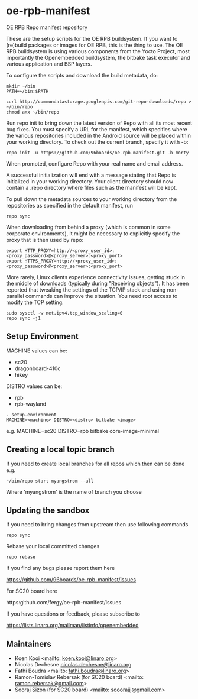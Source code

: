 oe-rpb-manifest
=================

OE RPB Repo manifest repository

These are the setup scripts for the OE RPB buildsystem. If you want to (re)build packages or images for OE RPB, this is the thing to use.
The OE RPB buildsystem is using various components from the Yocto Project, most importantly the Openembedded buildsystem, the bitbake task executor and various application and BSP layers.

To configure the scripts and download the build metadata, do:
```
mkdir ~/bin
PATH=~/bin:$PATH

curl http://commondatastorage.googleapis.com/git-repo-downloads/repo > ~/bin/repo
chmod a+x ~/bin/repo
```
Run repo init to bring down the latest version of Repo with all its most recent bug fixes. You must specify a URL for the manifest, which specifies where the various repositories included in the Android source will be placed within your working directory. To check out the current branch, specify it with -b:
```
repo init -u https://github.com/96boards/oe-rpb-manifest.git -b morty
```
When prompted, configure Repo with your real name and email address.

A successful initialization will end with a message stating that Repo is initialized in your working directory. Your client directory should now contain a .repo directory where files such as the manifest will be kept.

To pull down the metadata sources to your working directory from the repositories as specified in the default manifest, run
```
repo sync
```
When downloading from behind a proxy (which is common in some corporate environments), it might be necessary to explicitly specify the proxy that is then used by repo:
```
export HTTP_PROXY=http://<proxy_user_id>:<proxy_password>@<proxy_server>:<proxy_port>
export HTTPS_PROXY=http://<proxy_user_id>:<proxy_password>@<proxy_server>:<proxy_port>
```
More rarely, Linux clients experience connectivity issues, getting stuck in the middle of downloads (typically during "Receiving objects"). It has been reported that tweaking the settings of the TCP/IP stack and using non-parallel commands can improve the situation. You need root access to modify the TCP setting:
```
sudo sysctl -w net.ipv4.tcp_window_scaling=0
repo sync -j1
```
Setup Environment
-----------------

MACHINE values can be:
* sc20
* dragonboard-410c
* hikey

DISTRO values can be:
* rpb
* rpb-wayland

```
. setup-environment
MACHINE=<machine> DISTRO=<distro> bitbake <image>
```
e.g. MACHINE=sc20 DISTRO=rpb bitbake core-image-minimal

Creating a local topic branch
-----------------------------

If you need to create local branches for all repos which then can be done e.g.
```
~/bin/repo start myangstrom --all
```
Where 'myangstrom' is the name of branch you choose

Updating the sandbox
--------------------

If you need to bring changes from upstream then use following commands
```
repo sync
```
Rebase your local committed changes
```
repo rebase
```
If you find any bugs please report them here

https://github.com/96boards/oe-rpb-manifest/issues

For SC20 board here

https:github.com/fergy/oe-rpb-manifest/issues

If you have questions or feedback, please subscribe to

https://lists.linaro.org/mailman/listinfo/openembedded

Maintainers
-------------------------

* Koen Kooi <mailto: koen.kooi@linaro.org>
* Nicolas Dechesne <nicolas.dechesne@linaro.org>
* Fathi Boudra <mailto: fathi.boudra@linaro.org>
* Ramon-Tomislav Rebersak (for SC20 board) <mailto: ramon.rebersak@gmail.com>
* Sooraj Sizon (for SC20 board) <mailto: sooorajjj@gmail.com>
